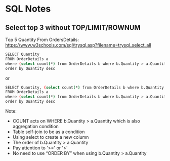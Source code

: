 SQL Notes
==========

## Select top 3 without TOP/LIMIT/ROWNUM

Top 5 Quantity From OrdersDetails:
https://www.w3schools.com/sql/trysql.asp?filename=trysql_select_all

```sh
SELECT Quantity 
FROM OrderDetails a
where (select count(*) from OrderDetails b where b.Quantity > a.Quantity) < 3
order by Quantity desc
```
or 

```sh
SELECT Quantity, (select count(*) from OrderDetails b where b.Quantity > a.Quantity) as rnk 
FROM OrderDetails a
where (select count(*) from OrderDetails b where b.Quantity > a.Quantity) < 3
order by Quantity desc
```
Note: 
  - COUNT acts on WHERE b.Quantity > a.Quantity which is also aggregation condition 
  - Table self-join to be as a condition
  - Using select to create a new column
  - The order of b.Quantity > a.Quantity
  - Pay attention to '>=' or '>'
  - No need to use “ORDER BY” when using b.Quantity > a.Quantity

